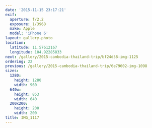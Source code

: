 ```yaml
---
date: '2015-11-15 23:17:21'
exif:
  aperture: f/2.2
  exposure: 1/3968
  make: Apple
  model: 'iPhone 6'
layout: gallery-photo
location:
  latitude: 11.57612167
  longitude: 104.92285833
next: /gallery/2015-cambodia-thailand-trip/bf24d58-img-1125
ordering: 22
previous: /gallery/2015-cambodia-thailand-trip/6e79602-img-1098
sizes:
  1280:
    height: 1280
    width: 960
  640w:
    height: 853
    width: 640
  200x200:
    height: 200
    width: 200
title: IMG_1117
---
```


